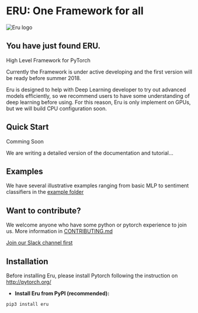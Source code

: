 # ERU: One Framework for all

![Eru logo](https://s3.amazonaws.com/aws-website-shawnshancom-tm5f7/eru.png)

## You have just found ERU.

High Level Framework for PyTorch

Currently the Framework is under active developing and the first version will be ready before summer 2018. 

Eru is designed to help with Deep Learning developer to try out advanced models efficiently, so we recommend users to have some understanding of deep learning before using. For this reason, Eru is only implement on GPUs, but we will build CPU configuration soon. 

## Quick Start
Comming Soon

We are writing a detailed version of the documentation and tutorial...

## Examples
We have several illustrative examples ranging from basic MLP to sentiment classifiers in the [example folder](https://github.com/Shawn-Shan/Eru/tree/master/examples)

## Want to contribute?
We welcome anyone who have some python or pytorch experience to join us. More information in [CONTRIBUTING.md](https://github.com/Shawn-Shan/eru/blob/master/CONTRIBUTING.md)

[Join our Slack channel first](https://join.slack.com/t/eru-framework/shared_invite/enQtMzU0NjY2NjI0NTYxLTAzN2YwOThmNzQ1MzBjZDU4MWRhMjFjMzNmNTkxZDMzZDIxZGQzZWZiNmE0MzI0MzVjN2ZhMWNiYWJiMzI4OTI)

## Installation

Before installing Eru, please install Pytorch following the instruction on http://pytorch.org/

- **Install Eru from PyPI (recommended):**

```sh
pip3 install eru
```

